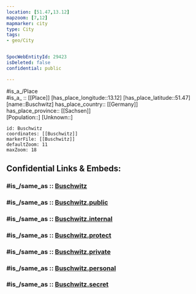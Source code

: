 ```yaml
---
location: [51.47,13.12] 
mapzoom: [7,12] 
mapmarker: city 
type: City
tags:
- geo/City


SpocWebEntityId: 29423
isDeleted: false
confidential: public

---
```

#is_a_/Place  
#is_a_ :: [[Place]] 
[has_place_longitude::13.12] 
[has_place_latitude::51.47] 
[name::Buschwitz] 
has_place_country:: [[Germany]]  
has_place_province:: [[Sachsen]]  
[Population::] 
[Unknown::] 


```leaflet
id: Buschwitz
coordinates: [[Buschwitz]] 
markerFile: [[Buschwitz]] 
defaultZoom: 11 
maxZoom: 18
```


## Confidential Links & Embeds: 

### #is_/same_as :: [Buschwitz](/_Standards/Earth/Continent/Europe/Europe~Central/Germany/Germany~East/Sachsen/counties~Sachsen/Nordsachsen/cities~Nordsachsen/Belgern-Schildau/City/Buschwitz.md) 

### #is_/same_as :: [Buschwitz.public](/_public/Earth/Continent/Europe/Europe~Central/Germany/Germany~East/Sachsen/counties~Sachsen/Nordsachsen/cities~Nordsachsen/Belgern-Schildau/City/Buschwitz.public.md) 

### #is_/same_as :: [Buschwitz.internal](/_internal/Earth/Continent/Europe/Europe~Central/Germany/Germany~East/Sachsen/counties~Sachsen/Nordsachsen/cities~Nordsachsen/Belgern-Schildau/City/Buschwitz.internal.md) 

### #is_/same_as :: [Buschwitz.protect](/_protect/Earth/Continent/Europe/Europe~Central/Germany/Germany~East/Sachsen/counties~Sachsen/Nordsachsen/cities~Nordsachsen/Belgern-Schildau/City/Buschwitz.protect.md) 

### #is_/same_as :: [Buschwitz.private](/_private/Earth/Continent/Europe/Europe~Central/Germany/Germany~East/Sachsen/counties~Sachsen/Nordsachsen/cities~Nordsachsen/Belgern-Schildau/City/Buschwitz.private.md) 

### #is_/same_as :: [Buschwitz.personal](/_personal/Earth/Continent/Europe/Europe~Central/Germany/Germany~East/Sachsen/counties~Sachsen/Nordsachsen/cities~Nordsachsen/Belgern-Schildau/City/Buschwitz.personal.md) 

### #is_/same_as :: [Buschwitz.secret](/_secret/Earth/Continent/Europe/Europe~Central/Germany/Germany~East/Sachsen/counties~Sachsen/Nordsachsen/cities~Nordsachsen/Belgern-Schildau/City/Buschwitz.secret.md)

